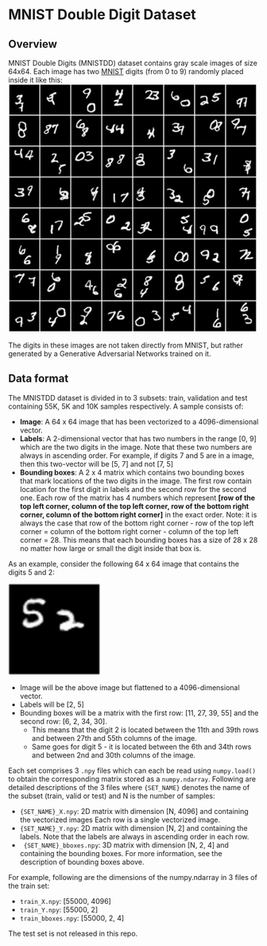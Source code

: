 <!-- No Heading Fix -->

# MNIST Double Digit Dataset

## Overview

MNIST Double Digits (MNISTDD) dataset contains gray scale images of size 64x64. Each image has two [MNIST](http://yann.lecun.com/exdb/mnist/) digits (from 0 to 9) randomly placed inside it like this:![alt text](example.jpg) 

The digits in these images are not taken directly from MNIST, but rather generated by a Generative Adversarial Networks trained on it.

## Data format

The MNISTDD dataset is divided in to 3 subsets: train, validation and test containing 55K, 5K and 10K samples respectively. A sample consists of:

- **Image**: A 64 x 64 image that has been vectorized to a 4096-dimensional vector.
- **Labels**: A 2-dimensional vector that has two numbers in the range [0, 9] which are the two digits in the image. Note that these two numbers are always in ascending order. For example, if digits 7 and 5 are in a image, then this two-vector will be [5, 7] and not [7, 5]
- **Bounding boxes**: A 2 x 4 matrix which contains two bounding boxes that mark locations of the two digits in the image. The first row contain location for the first digit in labels and the second row for the second one. Each row of the matrix has 4 numbers which represent **[row of the top left corner, column of the top left corner, row of the bottom right corner, column of the bottom right corner]** in the exact order. 
Note: it is always the case that row of the bottom right corner - row of the top left corner = column of the bottom right corner - column of the top left corner = 28. This means that each bounding boxes has a size of 28 x 28 no matter how large or small the digit inside that box is.

As an example, consider the following 64 x 64  image that contains the digits 5 and 2:  

![alt text](5_2.jpg) 
 
- Image will be the above image but flattened to a 4096-dimensional vector. 
- Labels will be [2, 5]
- Bounding boxes will be a matrix with the first row: [11, 27, 39, 55] and the second row: [6, 2, 34, 30]. 
    - This means that the digit 2 is located between the 11th and 39th rows and between 27th and 55th columns of the image.
    - Same goes for digit 5 - it is located between the 6th and 34th rows and between 2nd and 30th columns of the image.

Each set comprises 3 `.npy` files which can each be read using `numpy.load()` to obtain the corresponding matrix stored as a  `numpy.ndarray`. Following are detailed descriptions of the 3 files where `{SET_NAME}` denotes the name of the subset (train, valid or test) and N is the number of samples:

- `{SET_NAME}_X.npy`: 2D matrix with dimension [N, 4096] and containing the vectorized images Each row is a single vectorized image.
-  `{SET_NAME}_Y.npy`: 2D matrix with dimension [N, 2] and containing the labels. Note that the labels are always in ascending order in each row.
- ` {SET_NAME}_bboxes.npy`: 3D matrix with dimension [N, 2, 4] and containing the bounding boxes. For more information, see the description of bounding boxes above.

For example, following are the dimensions of the numpy.ndarray in 3 files of the train set:

- `train_X.npy`: [55000, 4096]
- `train_Y.npy`: [55000, 2]
- `train_bboxes.npy`: [55000, 2, 4]

The test set is not released in this repo.
